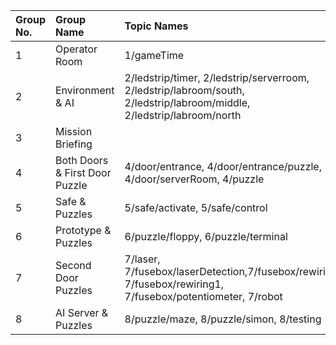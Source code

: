 | Group No. | Group Name                     | Topic Names                                                                                                            |
| :-------- | :----------------------------- | :--------------------------------------------------------------------------------------------------------------------- |
| 1         | Operator Room                  | 1/gameTime                                                                                                             |
| 2         | Environment & AI               | 2/ledstrip/timer, 2/ledstrip/serverroom, 2/ledstrip/labroom/south, 2/ledstrip/labroom/middle, 2/ledstrip/labroom/north |
| 3         | Mission Briefing               |                                                                                                                        |
| 4         | Both Doors & First Door Puzzle | 4/door/entrance, 4/door/entrance/puzzle, 4/door/serverRoom, 4/puzzle                                                   |
| 5         | Safe & Puzzles                 | 5/safe/activate, 5/safe/control                                                                                        |
| 6         | Prototype & Puzzles            | 6/puzzle/floppy, 6/puzzle/terminal                                                                                     |
| 7         | Second Door Puzzles            | 7/laser, 7/fusebox/laserDetection,7/fusebox/rewiring0, 7/fusebox/rewiring1, 7/fusebox/potentiometer, 7/robot           |
| 8         | AI Server & Puzzles            | 8/puzzle/maze, 8/puzzle/simon, 8/testing                                                                               |

